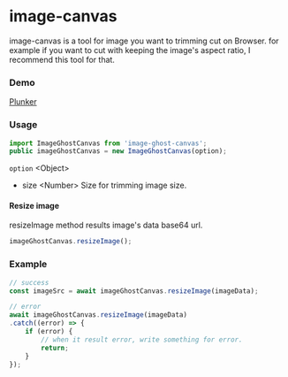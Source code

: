 # image-canvas
image-canvas is a tool for image you want to trimming cut on Browser.
for example if you want to cut with keeping the image's aspect ratio, I recommend this tool for that.

### Demo
<a target="_blank" href="https://plnkr.co/edit/kyFSt7SrA1lgZE381vYw?p=preview">Plunker</a>

### Usage
```js
import ImageGhostCanvas from 'image-ghost-canvas';
public imageGhostCanvas = new ImageGhostCanvas(option);
```
`option` \<Object>
* size \<Number> Size for trimming image size.

#### Resize image
resizeImage method results image's data base64 url.
```js
imageGhostCanvas.resizeImage();
```

### Example
```js
// success
const imageSrc = await imageGhostCanvas.resizeImage(imageData);

// error
await imageGhostCanvas.resizeImage(imageData)
.catch((error) => {
    if (error) {
        // when it result error, write something for error.
        return;
    }
}); 

```
